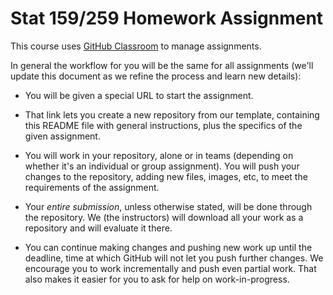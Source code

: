 # Stat 159/259 Homework Assignment

This course uses [GitHub Classroom](https://classroom.github.com/classrooms/42591242-stat-159-259-spring-2021-university-of-california-berkeley) to manage assignments. 

In general the workflow for you will be the same for all assignments (we'll update this document as we refine the process and learn new details):

- You will be given a special URL to start the assignment. 

- That link lets you create a new repository from our template, containing this README file with general instructions, plus the specifics of the given assignment.

- You will work in your repository, alone or in teams (depending on whether it's an individual or group assignment).  You will push your changes to the repository, adding new files, images, etc, to meet the requirements of the assignment.

- Your _entire submission_, unless otherwise stated, will be done through the repository.  We (the instructors) will download all your work as a repository and will evaluate it there.

- You can continue making changes and pushing new work up until the deadline, time at which GitHub will not let you push further changes. We encourage you to work incrementally and push even partial work. That also makes it easier for you to ask for help on work-in-progress.
